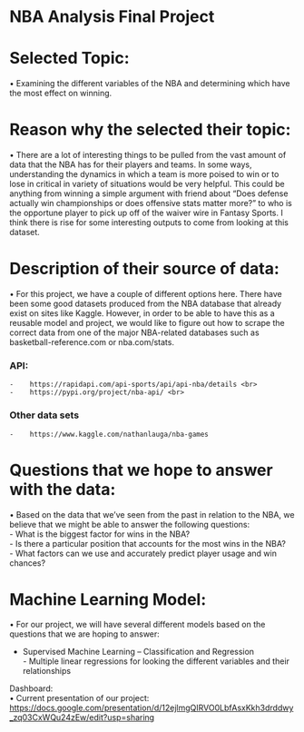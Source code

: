 # NBA Analysis Final Project

# Selected Topic: 
•	Examining the different variables of the NBA and determining which have the most effect on winning.

# Reason why the selected their topic: 
•	There are a lot of interesting things to be pulled from the vast amount of data that the NBA has for their players and teams. In some ways, understanding the dynamics in which a   team is more poised to win or to lose in critical in variety of situations would be very helpful. This could be anything from winning a simple argument with friend about “Does     defense actually win championships or does offensive stats matter more?” to who is the opportune player to pick up off of the waiver wire in Fantasy Sports. I think there is       rise for some interesting outputs to come from looking at this dataset. 

# Description of their source of data:
•	For this project, we have a couple of different options here. There have been some good datasets produced from the NBA database that already exist on sites like Kaggle. However, in order to be able to have this as a reusable model and project, we would like to figure out how to scrape the correct data from one of the major NBA-related databases such as   basketball-reference.com or nba.com/stats. 

###	API: <br>
    -    https://rapidapi.com/api-sports/api/api-nba/details <br>
    -    https://pypi.org/project/nba-api/ <br>
###	Other data sets <br>
    -    https://www.kaggle.com/nathanlauga/nba-games

# Questions that we hope to answer with the data:
•	Based on the data that we’ve seen from the past in relation to the NBA, we believe that we might be able to answer the following questions: <br>
    - What is the biggest factor for wins in the NBA? <br>
    - Is there a particular position that accounts for the most wins in the NBA? <br>
    - What factors can we use and accurately predict player usage and win chances? <br>

# Machine Learning Model:
•	For our project, we will have several different models based on the questions that we are hoping to answer: 
  - Supervised Machine Learning – Classification and Regression <br>
         - Multiple linear regressions for looking the different variables and their relationships <br>

Dashboard: <br>
•	Current presentation of our project: https://docs.google.com/presentation/d/12ejlmgQIRVO0LbfAsxKkh3drddwy_zq03CxWQu24zEw/edit?usp=sharing

